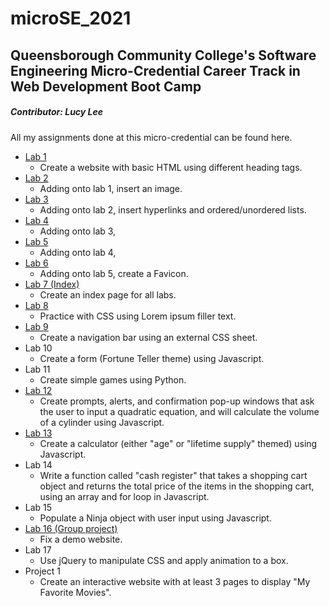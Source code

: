 # microSE_2021

## Queensborough Community College's Software Engineering Micro-Credential Career Track in Web Development Boot Camp
##### Contributor: Lucy Lee

All my assignments done at this micro-credential can be found here.
- [Lab 1](lab1.html)
  - Create a website with basic HTML using different heading tags.
- [Lab 2](lab2.html)
  - Adding onto lab 1, insert an image.
- [Lab 3](lab3.html)
  - Adding onto lab 2, insert hyperlinks and ordered/unordered lists.
- [Lab 4](lab4.html)
  - Adding onto lab 3, 
- [Lab 5](lab5.html)
  - Adding onto lab 4,
- [Lab 6](lab6.html)
  - Adding onto lab 5, create a Favicon.
- [Lab 7 (Index)](index.html)
  - Create an index page for all labs.
- [Lab 8](lab8)
  - Practice with CSS using Lorem ipsum filler text.
- [Lab 9](lab9)
  - Create a navigation bar using an external CSS sheet.
- Lab 10
  - Create a form (Fortune Teller theme) using Javascript.
- Lab 11
  - Create simple games using Python.
- [Lab 12](lab12)
  - Create prompts, alerts, and confirmation pop-up windows that ask the user to input a quadratic equation, and will calculate the volume of a cylinder using Javascript.
- [Lab 13](lab13)
  - Create a calculator (either "age" or "lifetime supply" themed) using Javascript.
- Lab 14
  - Write a function called "cash register" that takes a shopping cart object and returns the total price of the items in the shopping cart, using an array and for loop in Javascript.
- Lab 15
  - Populate a Ninja object with user input using Javascript.
- [Lab 16 (Group project)](Lab%2016%20(Group))
  - Fix a demo website.
- Lab 17
  - Use jQuery to manipulate CSS and apply animation to a box.
- Project 1
  - Create an interactive website with at least 3 pages to display "My Favorite Movies".

